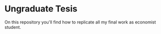 # Ungraduate Tesis
 On this repository you'll find how to replicate all my final work
 as economist student.
